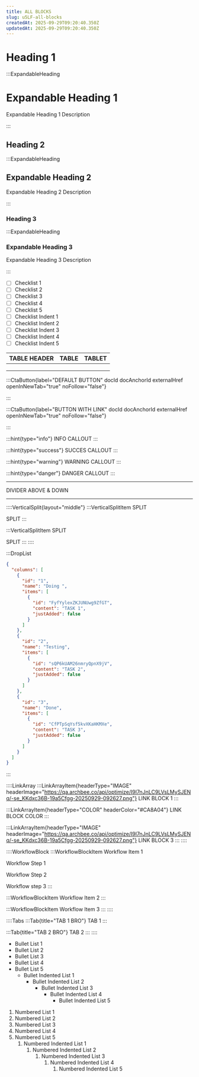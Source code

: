 ```yaml
---
title: ALL BLOCKS
slug: u5LF-all-blocks
createdAt: 2025-09-29T09:20:40.350Z
updatedAt: 2025-09-29T09:20:40.350Z
---
```


# Heading 1

:::ExpandableHeading
# Expandable Heading 1

Expandable Heading 1 Description


:::

## Heading 2

:::ExpandableHeading
## Expandable Heading 2

Expandable Heading 2 Description


:::

### Heading 3

:::ExpandableHeading
### Expandable Heading 3

Expandable Heading 3 Description


:::

- [ ] Checklist 1
- [ ] Checklist 2
- [ ] Checklist 3
- [ ] Checklist 4
- [ ] Checklist 5
- [ ] Checklist Indent 1
- [ ] Checklist Indent 2
- [ ] Checklist Indent 3
- [ ] Checklist Indent 4
- [ ] Checklist Indent 5

| TABLE HEADER | TABLE | TABLET |
| ------------ | ----- | ------ |
|              |       |        |
|              |       |        |
|              |       |        |

:::CtaButton{label="DEFAULT BUTTON" docId docAnchorId externalHref openInNewTab="true" noFollow="false"}

:::

:::CtaButton{label="BUTTON WITH LINK" docId docAnchorId externalHref openInNewTab="true" noFollow="false"}

:::

:::hint{type="info"}
INFO CALLOUT
:::

:::hint{type="success"}
SUCCES CALLOUT
:::

:::hint{type="warning"}
WARNING CALLOUT
:::

:::hint{type="danger"}
DANGER CALLOUT
:::

***

DIVIDER ABOVE & DOWN

***

::::VerticalSplit{layout="middle"}
:::VerticalSplitItem
SPLIT

SPLIT
:::

:::VerticalSplitItem
SPLIT

SPLIT
:::
::::

:::DropList
```json
{
  "columns": [
    {
      "id": "1",
      "name": "Doing ",
      "items": [
        {
          "id": "FyfYylexZKJUNUwg9ZfGT",
          "content": "TASK 1",
          "justAdded": false
        }
      ]
    },
    {
      "id": "2",
      "name": "Testing",
      "items": [
        {
          "id": "sQP6kUAM26nmryQpnX9jV",
          "content": "TASK 2",
          "justAdded": false
        }
      ]
    },
    {
      "id": "3",
      "name": "Done",
      "items": [
        {
          "id": "CfPTpSqYsf5kvXKaHKMXe",
          "content": "TASK 3",
          "justAdded": false
        }
      ]
    }
  ]
}
```
:::

::::LinkArray
:::LinkArrayItem{headerType="IMAGE" headerImage="https://qa.archbee.co/api/optimize/I9l7nJnLC9LVsLMySJENq/-se_KKdxc36B-19a5Cfgg-20250929-092627.png"}
LINK BLOCK 1
:::

:::LinkArrayItem{headerType="COLOR" headerColor="#CA8A04"}
LINK BLOCK COLOR
:::

:::LinkArrayItem{headerType="IMAGE" headerImage="https://qa.archbee.co/api/optimize/I9l7nJnLC9LVsLMySJENq/-se_KKdxc36B-19a5Cfgg-20250929-092627.png"}
LINK BLOCK 3
:::
::::

::::WorkflowBlock
:::WorkflowBlockItem
Workflow Item 1

Workflow Step 1

Workflow Step 2

Workflow step 3
:::

:::WorkflowBlockItem
Workflow Item 2
:::

:::WorkflowBlockItem
Workflow Item 3
:::
::::

::::Tabs
:::Tab{title="TAB 1 BRO"}
TAB 1
:::

:::Tab{title="TAB 2 BRO"}
TAB 2
:::
::::

- Bullet List 1
- Bullet List 2
- Bullet List 3
- Bullet List 4
- Bullet List 5
  - Bullet Indented List 1
    - Bullet Indented List 2
      - Bullet Indented List 3
        - Bullet Indented List 4
          - Bullet Indented List 5



1. Numbered List 1
2. Numbered List 2
3. Numbered List 3
4. Numbered List 4
5. Numbered List 5
   1. Numbered Indented List 1
      1. Numbered Indented List 2
         1. Numbered Indented List 3
            1. Numbered Indented List 4
               1. Numbered Indented List 5

